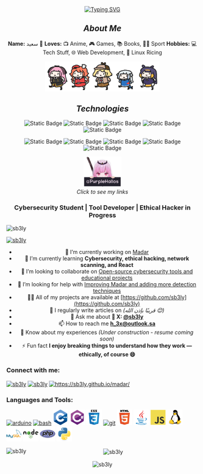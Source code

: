 <div align="center">

[![Typing SVG](https://readme-typing-svg.demolab.com?font=Fira+Code\&duration=3000\&color=F4C9DC\&center=true\&vCenter=true\&multiline=true\&repeat=false\&random=false\&width=435\&height=100\&lines=Yahallo+~+Welcome+to+my+github+%F0%9F%8C%9F)](https://git.io/typing-svg)

## *About Me*

**Name:** سعيد 👋
**Loves:** 📺 Anime, 🎮 Games, 📚 Books, 🏃‍♂️ Sport
**Hobbies:** 💻 Tech Stuff, 🌐 Web Development, 🐧 Linux Ricing

<p align="center">
  <img src="https://raw.githubusercontent.com/PurpleHallos/PurpleHallos/main/assets/parade.webp" width="300px" alt="Parade"/>
</p>

## ***Technologies***

![Static Badge](https://img.shields.io/badge/HTML5-%23E34F26?style=flat\&logo=html5\&logoColor=white)
![Static Badge](https://img.shields.io/badge/CSS3-%231572B6?style=flat\&logo=css3\&logoColor=white)
![Static Badge](https://img.shields.io/badge/JavaScript-%23F7DF1E?style=flat\&logo=javascript\&logoColor=black)
![Static Badge](https://img.shields.io/badge/Wordpress-%2321759B?style=flat\&logo=wordpress)
![Static Badge](https://img.shields.io/badge/Hugo-%23FF4088?style=flat\&logo=hugo\&logoColor=white)

![Static Badge](https://img.shields.io/badge/Github-%23181717?style=flat\&logo=github)
![Static Badge](https://img.shields.io/badge/Ansible-%23EE0000?style=flat\&logo=ansible)
![Static Badge](https://img.shields.io/badge/Linux-%23FCC624?style=flat\&logo=linux\&logoColor=black)
![Static Badge](https://img.shields.io/badge/virtualbox-%23183A61?style=flat\&logo=virtualbox\&logoColor=white)
![Static Badge](https://img.shields.io/badge/Docker-%232496ED?style=flat\&logo=docker\&logoColor=white)

<p align="center">
  <a href="https://sb3ly.github.io/madar" target="_blank">
    <img src="https://raw.githubusercontent.com/PurpleHallos/PurpleHallos/main/assets/username.png" width="20%" alt="Username"/>
  </a>
  <br>
  <em>Click to see my links</em>
</p>

<h3 align="center">Cybersecurity Student | Tool Developer | Ethical Hacker in Progress</h3>

<p align="left"> <img src="https://komarev.com/ghpvc/?username=sb3ly&label=Profile%20views&color=0e75b6&style=flat" alt="sb3ly" /> </p>

<p align="left"> <a href="https://github.com/ryo-ma/github-profile-trophy"><img src="https://github-profile-trophy.vercel.app/?username=sb3ly" alt="sb3ly" /></a> </p>

* 🔭 I’m currently working on [Madar](https://github.com/sb3ly/madar)
* 🌱 I’m currently learning **Cybersecurity, ethical hacking, network scanning, and React**
* 👯 I’m looking to collaborate on [Open-source cybersecurity tools and educational projects](https://github.com/sb3ly)
* 🤝 I’m looking for help with [Improving Madar and adding more detection techniques](https://github.com/sb3ly/madar)
* 👨‍💻 All of my projects are available at [https://github.com/sb3ly](https://github.com/sb3ly)
* 📝 I regularly write articles on *(قريبًا بإذن الله 😊)*
* 💬 Ask me about **💬 X: [@sb3ly](https://X.com/sb3ly)**
* 📫 How to reach me **[h\_3x@outlook.sa](mailto:h_3x@outlook.sa)**
* 📄 Know about my experiences *(Under construction - resume coming soon)*
* ⚡ Fun fact **I enjoy breaking things to understand how they work — ethically, of course 😄**

<h3 align="left">Connect with me:</h3>
<p align="left">
<a href="https://twitter.com/sb3ly" target="blank"><img align="center" src="https://raw.githubusercontent.com/rahuldkjain/github-profile-readme-generator/master/src/images/icons/Social/twitter.svg" alt="sb3ly" height="30" width="40" /></a>
<a href="https://instagram.com/sb3ly" target="blank"><img align="center" src="https://raw.githubusercontent.com/rahuldkjain/github-profile-readme-generator/master/src/images/icons/Social/instagram.svg" alt="sb3ly" height="30" width="40" /></a>
<a href="https://sb3ly.github.io/madar/" target="blank"><img align="center" src="https://raw.githubusercontent.com/rahuldkjain/github-profile-readme-generator/master/src/images/icons/Social/rss.svg" alt="https://sb3ly.github.io/madar/" height="30" width="40" /></a>
</p>

<h3 align="left">Languages and Tools:</h3>
<p align="left">
  <a href="https://www.arduino.cc/" target="_blank"><img src="https://cdn.worldvectorlogo.com/logos/arduino-1.svg" width="40" height="40" alt="arduino"/></a>
  <a href="https://www.gnu.org/software/bash/" target="_blank"><img src="https://www.vectorlogo.zone/logos/gnu_bash/gnu_bash-icon.svg" width="40" height="40" alt="bash"/></a>
  <a href="https://www.w3schools.com/cpp/" target="_blank"><img src="https://raw.githubusercontent.com/devicons/devicon/master/icons/cplusplus/cplusplus-original.svg" width="40" height="40" alt="cplusplus"/></a>
  <a href="https://www.w3schools.com/cs/" target="_blank"><img src="https://raw.githubusercontent.com/devicons/devicon/master/icons/csharp/csharp-original.svg" width="40" height="40" alt="csharp"/></a>
  <a href="https://www.w3schools.com/css/" target="_blank"><img src="https://raw.githubusercontent.com/devicons/devicon/master/icons/css3/css3-original-wordmark.svg" width="40" height="40" alt="css3"/></a>
  <a href="https://git-scm.com/" target="_blank"><img src="https://www.vectorlogo.zone/logos/git-scm/git-scm-icon.svg" width="40" height="40" alt="git"/></a>
  <a href="https://www.w3.org/html/" target="_blank"><img src="https://raw.githubusercontent.com/devicons/devicon/master/icons/html5/html5-original-wordmark.svg" width="40" height="40" alt="html5"/></a>
  <a href="https://www.java.com" target="_blank"><img src="https://raw.githubusercontent.com/devicons/devicon/master/icons/java/java-original.svg" width="40" height="40" alt="java"/></a>
  <a href="https://developer.mozilla.org/en-US/docs/Web/JavaScript" target="_blank"><img src="https://raw.githubusercontent.com/devicons/devicon/master/icons/javascript/javascript-original.svg" width="40" height="40" alt="javascript"/></a>
  <a href="https://www.linux.org/" target="_blank"><img src="https://raw.githubusercontent.com/devicons/devicon/master/icons/linux/linux-original.svg" width="40" height="40" alt="linux"/></a>
  <a href="https://www.mysql.com/" target="_blank"><img src="https://raw.githubusercontent.com/devicons/devicon/master/icons/mysql/mysql-original-wordmark.svg" width="40" height="40" alt="mysql"/></a>
  <a href="https://nodejs.org" target="_blank"><img src="https://raw.githubusercontent.com/devicons/devicon/master/icons/nodejs/nodejs-original-wordmark.svg" width="40" height="40" alt="nodejs"/></a>
  <a href="https://www.php.net" target="_blank"><img src="https://raw.githubusercontent.com/devicons/devicon/master/icons/php/php-original.svg" width="40" height="40" alt="php"/></a>
  <a href="https://www.python.org" target="_blank"><img src="https://raw.githubusercontent.com/devicons/devicon/master/icons/python/python-original.svg" width="40" height="40" alt="python"/></a>
</p>

<p><img align="left" src="https://github-readme-stats.vercel.app/api/top-langs?username=sb3ly&show_icons=true&locale=en&layout=compact" alt="sb3ly" /></p>
<p>&nbsp;<img align="center" src="https://github-readme-stats.vercel.app/api?username=sb3ly&show_icons=true&locale=en" alt="sb3ly" /></p>
<p><img align="center" src="https://github-readme-streak-stats.herokuapp.com/?user=sb3ly&" alt="sb3ly" /></p>
